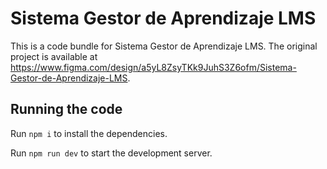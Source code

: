 
  # Sistema Gestor de Aprendizaje LMS

  This is a code bundle for Sistema Gestor de Aprendizaje LMS. The original project is available at https://www.figma.com/design/a5yL8ZsyTKk9JuhS3Z6ofm/Sistema-Gestor-de-Aprendizaje-LMS.

  ## Running the code

  Run `npm i` to install the dependencies.

  Run `npm run dev` to start the development server.
  